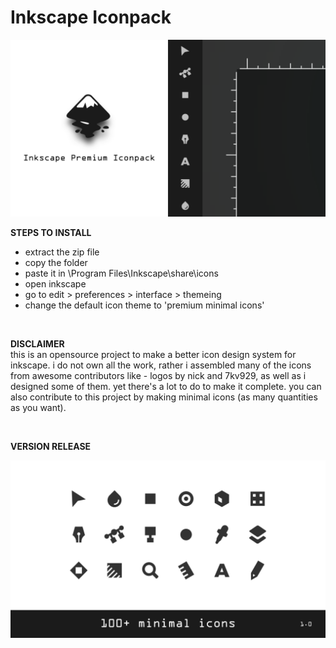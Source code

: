 # Inkscape Iconpack

<img src="overview/icon_overview1.png">

**STEPS TO INSTALL**
- extract the zip file
- copy the folder
- paste it in \Program Files\Inkscape\share\icons
- open inkscape
- go to edit > preferences > interface > themeing
- change the default icon theme to 'premium minimal icons'

<br />

**DISCLAIMER**
<br />
this is an opensource project to make a better icon design system for inkscape. i do not own all the work, rather i assembled many of the icons from awesome contributors like - logos by nick and 7kv929, as well as i designed some of them. yet there's a lot to do to make it complete.
you can also contribute to this project by making minimal icons (as many quantities as you want).

<br />

**VERSION RELEASE**

<img src="overview/icon_overview2.png">
